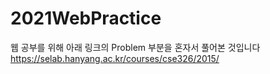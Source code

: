 # 2021WebPractice
웹 공부를 위해 아래 링크의 Problem 부분을 혼자서 풀어본 것입니다
https://selab.hanyang.ac.kr/courses/cse326/2015/
